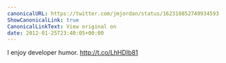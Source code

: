 ```yaml
---
canonicalURL: https://twitter.com/jmjordan/status/162318852749934593
ShowCanonicalLink: true
CanonicalLinkText: View original on
date: 2012-01-25T23:40:05+00:00
---
```

I enjoy developer humor. http://t.co/LhHDIb81
